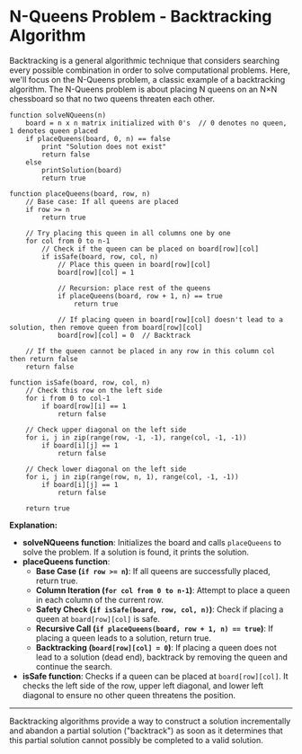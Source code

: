 # N-Queens Problem - Backtracking Algorithm

Backtracking is a general algorithmic technique that considers searching every possible combination in order to solve computational problems. Here, we'll focus on the N-Queens problem, a classic example of a backtracking algorithm. The N-Queens problem is about placing N queens on an N×N chessboard so that no two queens threaten each other.


```plaintext
function solveNQueens(n)
    board = n x n matrix initialized with 0's  // 0 denotes no queen, 1 denotes queen placed
    if placeQueens(board, 0, n) == false
        print "Solution does not exist"
        return false
    else
        printSolution(board)
        return true

function placeQueens(board, row, n)
    // Base case: If all queens are placed
    if row >= n
        return true

    // Try placing this queen in all columns one by one
    for col from 0 to n-1
        // Check if the queen can be placed on board[row][col]
        if isSafe(board, row, col, n)
            // Place this queen in board[row][col]
            board[row][col] = 1

            // Recursion: place rest of the queens
            if placeQueens(board, row + 1, n) == true
                return true

            // If placing queen in board[row][col] doesn't lead to a solution, then remove queen from board[row][col]
            board[row][col] = 0  // Backtrack

    // If the queen cannot be placed in any row in this column col then return false
    return false

function isSafe(board, row, col, n)
    // Check this row on the left side
    for i from 0 to col-1
        if board[row][i] == 1
            return false

    // Check upper diagonal on the left side
    for i, j in zip(range(row, -1, -1), range(col, -1, -1))
        if board[i][j] == 1
            return false

    // Check lower diagonal on the left side
    for i, j in zip(range(row, n, 1), range(col, -1, -1))
        if board[i][j] == 1
            return false

    return true
```
**Explanation:**
- **solveNQueens function**: Initializes the board and calls `placeQueens` to solve the problem. If a solution is found, it prints the solution.
- **placeQueens function**:
  - **Base Case (`if row >= n`)**: If all queens are successfully placed, return true.
  - **Column Iteration (`for col from 0 to n-1`)**: Attempt to place a queen in each column of the current row.
  - **Safety Check (`if isSafe(board, row, col, n)`)**: Check if placing a queen at `board[row][col]` is safe.
  - **Recursive Call (`if placeQueens(board, row + 1, n) == true`)**: If placing a queen leads to a solution, return true.
  - **Backtracking (`board[row][col] = 0`)**: If placing a queen does not lead to a solution (dead end), backtrack by removing the queen and continue the search.
- **isSafe function**: Checks if a queen can be placed at `board[row][col]`. It checks the left side of the row, upper left diagonal, and lower left diagonal to ensure no other queen threatens the position.

---

Backtracking algorithms provide a way to construct a solution incrementally and abandon a partial solution ("backtrack") as soon as it determines that this partial solution cannot possibly be completed to a valid solution.
